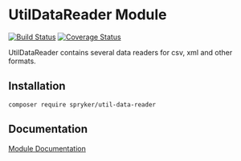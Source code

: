 # UtilDataReader Module
[![Build Status](https://travis-ci.org/spryker/UtilDataReader.svg)](https://travis-ci.org/spryker/UtilDataReader)
[![Coverage Status](https://coveralls.io/repos/github/spryker/UtilDataReader/badge.svg)](https://coveralls.io/github/spryker/UtilDataReader)

UtilDataReader contains several data readers for csv, xml and other formats.

## Installation

```
composer require spryker/util-data-reader
```

## Documentation

[Module Documentation](https://academy.spryker.com/developing_with_spryker/module_guide/modules.html)
